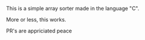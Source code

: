 This is a simple array sorter made in the
language "C". 

More or less, this works. 

PR's are appriciated 
peace